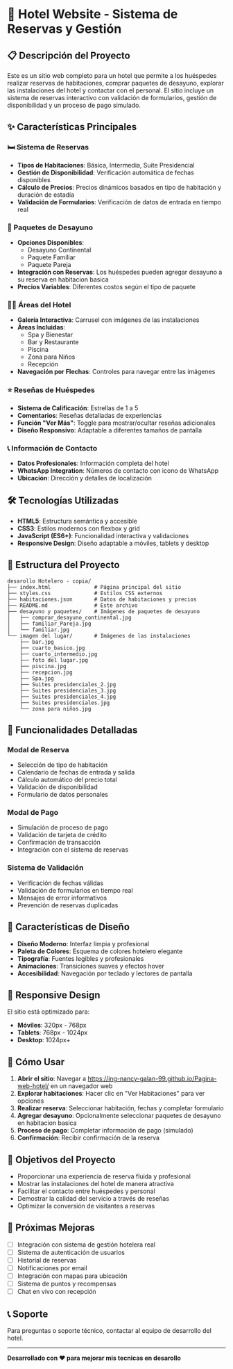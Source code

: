 # 🏨 Hotel Website - Sistema de Reservas y Gestión

## 📋 Descripción del Proyecto

Este es un sitio web completo para un hotel que permite a los huéspedes realizar reservas de habitaciones, comprar paquetes de desayuno, explorar las instalaciones del hotel y contactar con el personal. El sitio incluye un sistema de reservas interactivo con validación de formularios, gestión de disponibilidad y un proceso de pago simulado.

## ✨ Características Principales

### 🛏️ Sistema de Reservas
- **Tipos de Habitaciones**: Básica, Intermedia, Suite Presidencial
- **Gestión de Disponibilidad**: Verificación automática de fechas disponibles
- **Cálculo de Precios**: Precios dinámicos basados en tipo de habitación y duración de estadía
- **Validación de Formularios**: Verificación de datos de entrada en tiempo real

### 🍳 Paquetes de Desayuno
- **Opciones Disponibles**:
  - Desayuno Continental
  - Paquete Familiar
  - Paquete Pareja
- **Integración con Reservas**: Los huéspedes pueden agregar desayuno a su reserva en habitacion basica
- **Precios Variables**: Diferentes costos según el tipo de paquete

### 🏊‍♂️ Áreas del Hotel
- **Galería Interactiva**: Carrusel con imágenes de las instalaciones
- **Áreas Incluidas**:
  - Spa y Bienestar
  - Bar y Restaurante
  - Piscina
  - Zona para Niños
  - Recepción
- **Navegación por Flechas**: Controles para navegar entre las imágenes

### ⭐ Reseñas de Huéspedes
- **Sistema de Calificación**: Estrellas de 1 a 5
- **Comentarios**: Reseñas detalladas de experiencias
- **Función "Ver Más"**: Toggle para mostrar/ocultar reseñas adicionales
- **Diseño Responsivo**: Adaptable a diferentes tamaños de pantalla

### 📞 Información de Contacto
- **Datos Profesionales**: Información completa del hotel
- **WhatsApp Integration**: Números de contacto con icono de WhatsApp
- **Ubicación**: Dirección y detalles de localización

## 🛠️ Tecnologías Utilizadas

- **HTML5**: Estructura semántica y accesible
- **CSS3**: Estilos modernos con flexbox y grid
- **JavaScript (ES6+)**: Funcionalidad interactiva y validaciones
- **Responsive Design**: Diseño adaptable a móviles, tablets y desktop

## 📁 Estructura del Proyecto

```
desarollo Hotelero - copia/
├── index.html              # Página principal del sitio
├── styles.css              # Estilos CSS externos
├── habitaciones.json       # Datos de habitaciones y precios
├── README.md               # Este archivo
├── desayuno y paquetes/    # Imágenes de paquetes de desayuno
│   ├── comprar_desayuno_continental.jpg
│   ├── familiar_Pareja.jpg
│   └── familiar.jpg
└── imagen del lugar/       # Imágenes de las instalaciones
    ├── bar.jpg
    ├── cuarto_basico.jpg
    ├── cuarto_intermedio.jpg
    ├── foto del lugar.jpg
    ├── piscina.jpg
    ├── recepcion.jpg
    ├── Spa.jpg
    ├── Suites presidenciales_2.jpg
    ├── Suites presidenciales_3.jpg
    ├── Suites presidenciales_4.jpg
    ├── Suites presidenciales.jpg
    └── zona para niños.jpg
```

## 🚀 Funcionalidades Detalladas

### Modal de Reserva
- Selección de tipo de habitación
- Calendario de fechas de entrada y salida
- Cálculo automático del precio total
- Validación de disponibilidad
- Formulario de datos personales

### Modal de Pago
- Simulación de proceso de pago
- Validación de tarjeta de crédito
- Confirmación de transacción
- Integración con el sistema de reservas

### Sistema de Validación
- Verificación de fechas válidas
- Validación de formularios en tiempo real
- Mensajes de error informativos
- Prevención de reservas duplicadas

## 🎨 Características de Diseño

- **Diseño Moderno**: Interfaz limpia y profesional
- **Paleta de Colores**: Esquema de colores hotelero elegante
- **Tipografía**: Fuentes legibles y profesionales
- **Animaciones**: Transiciones suaves y efectos hover
- **Accesibilidad**: Navegación por teclado y lectores de pantalla

## 📱 Responsive Design

El sitio está optimizado para:
- **Móviles**: 320px - 768px
- **Tablets**: 768px - 1024px
- **Desktop**: 1024px+

## 🔧 Cómo Usar

1. **Abrir el sitio**: Navegar a https://ing-nancy-galan-99.github.io/Pagina-web-hotel/ en un navegador web
2. **Explorar habitaciones**: Hacer clic en "Ver Habitaciones" para ver opciones
3. **Realizar reserva**: Seleccionar habitación, fechas y completar formulario
4. **Agregar desayuno**: Opcionalmente seleccionar paquetes de desayuno en habitacion basica
5. **Proceso de pago**: Completar información de pago (simulado)
6. **Confirmación**: Recibir confirmación de la reserva

## 🎯 Objetivos del Proyecto

- Proporcionar una experiencia de reserva fluida y profesional
- Mostrar las instalaciones del hotel de manera atractiva
- Facilitar el contacto entre huéspedes y personal
- Demostrar la calidad del servicio a través de reseñas
- Optimizar la conversión de visitantes a reservas

## 🔮 Próximas Mejoras

- [ ] Integración con sistema de gestión hotelera real
- [ ] Sistema de autenticación de usuarios
- [ ] Historial de reservas
- [ ] Notificaciones por email
- [ ] Integración con mapas para ubicación
- [ ] Sistema de puntos y recompensas
- [ ] Chat en vivo con recepción

## 📞 Soporte

Para preguntas o soporte técnico, contactar al equipo de desarrollo del hotel.

---

**Desarrollado con ❤️ para mejorar mis tecnicas en desarollo** 
